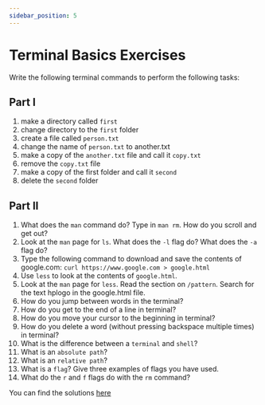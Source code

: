```yaml
---
sidebar_position: 5
---
```


# Terminal Basics Exercises

Write the following terminal commands to perform the following tasks:

## Part I

1. make a directory called `first`
2. change directory to the `first` folder
3. create a file called `person.txt`
4. change the name of `person.txt` to another.txt
5. make a copy of the `another.txt` file and call it `copy.txt`
6. remove the `copy.txt` file
7. make a copy of the first folder and call it `second`
8. delete the `second` folder

## Part II

1. What does the `man` command do? Type in `man rm`. How do you scroll and get out?
2. Look at the `man` page for `ls`. What does the `-l` flag do? What does the `-a` flag do?
3. Type the following command to download and save the contents of google.com: `curl https://www.google.com > google.html`
4. Use `less` to look at the contents of `google.html`.
5. Look at the `man` page for `less`. Read the section on `/pattern`. Search for the text hplogo in the google.html file.
6. How do you jump between words in the terminal?
7. How do you get to the end of a line in terminal?
8. How do you move your cursor to the beginning in terminal?
9. How do you delete a word (without pressing backspace multiple times) in terminal?
10. What is the difference between a `terminal` and `shell`?
11. What is an `absolute path`?
12. What is an `relative path`?
13. What is a `flag`? Give three examples of flags you have used.
14. What do the `r` and `f` flags do with the `rm` command?

You can find the solutions [here](https://github.com/Codust-SIR/Codust-Tutorial/tree/main/solutions/terminal-basic-exercise)
